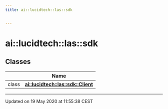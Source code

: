```yaml
---
title: ai::lucidtech::las::sdk


---
```


# ai::lucidtech::las::sdk










## Classes

|                | Name           |
| -------------- | -------------- |
| class | **[ai::lucidtech::las::sdk::Client](Classes/classai_1_1lucidtech_1_1las_1_1sdk_1_1_client.md)**  |













-------------------------------

Updated on 19 May 2020 at 11:55:38 CEST